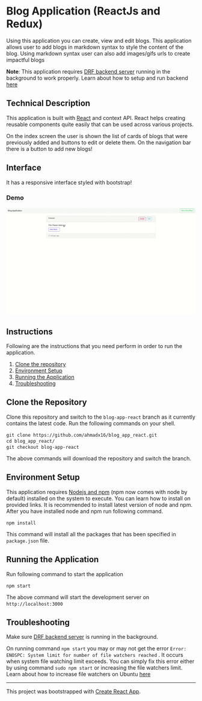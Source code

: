 # Blog Application (ReactJs and Redux)

Using this application you can create, view and edit blogs. This application allows user to add blogs in markdown syntax to style the content of the blog. Using markdown syntax user can also add images/gifs urls to create impactful blogs

**Note**: This application requires [DRF backend server](https://github.com/ahmadx16/blog_app_server/tree/blog_server) running in the background to work properly. Learn about how to  setup and run backend [here](https://github.com/ahmadx16/blog_app_server/tree/blog_server)

## Technical Description
This application is built with [React](https://reactjs.org/) and context API. React helps creating reusable components quite easily that can be used across various projects.

On the index screen the user is shown the list of cards of blogs that were previously added and buttons to edit or delete them. On the navigation bar there is a button to add new blogs!


## Interface

It has a responsive interface styled with bootstrap!

### Demo
![Demo](readme_files/blog_react_demo.gif)

## Instructions

Following are the instructions that you need perform in order to run the application.

1. [Clone the repository](#clone-the-repository)
1. [Environment Setup](#environment-setup)
1. [Running the Application](#running-the-application)
1. [Troubleshooting](#troubleshooting)

## Clone the Repository

Clone this repository and switch to the `blog-app-react` branch as it currently contains the latest code. Run the following commands on your shell.

``` shell
git clone https://github.com/ahmadx16/blog_app_react.git
cd blog_app_react/
git checkout blog-app-react
``` 

The above commands will download the repository and switch the branch.

## Environment Setup

This application requires [Nodejs and npm](https://nodejs.org/en/) (npm now comes with node by default) installed on the system to execute. You can learn how to install on provided links. It is recommended to install latest version of node and npm. 
After you have installed node and npm run following command.

``` shell
npm install
```

This command will install all the packages that has been specified in `package.json` file.

## Running the Application

Run following command to start the application

``` shell
npm start
```

The above command will start the development server on `http://localhost:3000`

## Troubleshooting

Make sure [DRF backend server](https://github.com/ahmadx16/blog_app_server/tree/blog_server) is running in the background. 

On running command `npm start` you may or may not get the error `Error: ENOSPC: System limit for number of file watchers reached` . It occurs when system file watching limit exceeds. You can simply fix this error either by using command `sudo npm start` or increasing the file watchers limit. Learn about how to increase file watchers on Ubuntu [here](https://stackoverflow.com/questions/55763428/react-native-error-enospc-system-limit-for-number-of-file-watchers-reached)



___
This project was bootstrapped with [Create React App](https://github.com/facebook/create-react-app).
